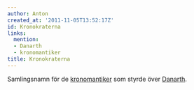 ```yaml
---
author: Anton
created_at: '2011-11-05T13:52:17Z'
id: Kronokraterna
links:
  mention:
  - Danarth
  - kronomantiker
title: Kronokraterna
---
```


Samlingsnamn för de [kronomantiker] som styrde över [Danarth].

  [kronomantiker]: kronomantiker
  [Danarth]: Danarth
